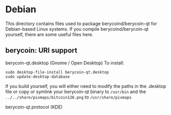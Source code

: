 
Debian
====================
This directory contains files used to package berycoind/berycoin-qt
for Debian-based Linux systems. If you compile berycoind/berycoin-qt yourself, there are some useful files here.

## berycoin: URI support ##


berycoin-qt.desktop  (Gnome / Open Desktop)
To install:

	sudo desktop-file-install berycoin-qt.desktop
	sudo update-desktop-database

If you build yourself, you will either need to modify the paths in
the .desktop file or copy or symlink your berycoin-qt binary to `/usr/bin`
and the `../../share/pixmaps/bitcoin128.png` to `/usr/share/pixmaps`

berycoin-qt.protocol (KDE)

